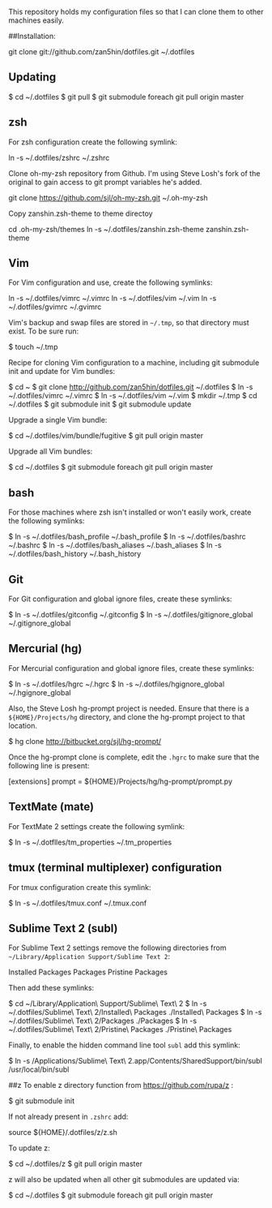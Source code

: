 This repository holds my configuration files so that I can clone them to other machines
easily.

##Installation:

git clone git://github.com/zan5hin/dotfiles.git ~/.dotfiles

## Updating

$ cd ~/.dotfiles
$ git pull
$ git submodule foreach git pull origin master

## zsh
For zsh configuration create the following symlink:

ln -s ~/.dotfiles/zshrc ~/.zshrc

Clone oh-my-zsh repository from Github. I'm using Steve Losh's fork of the original to gain access to 
git prompt variables he's added.

git clone https://github.com/sjl/oh-my-zsh.git ~/.oh-my-zsh

Copy zanshin.zsh-theme to theme directoy

cd .oh-my-zsh/themes
ln -s ~/.dotfiles/zanshin.zsh-theme zanshin.zsh-theme

## Vim
For Vim configuration and use, create the following symlinks:

ln -s ~/.dotfiles/vimrc ~/.vimrc
ln -s ~/.dotfiles/vim ~/.vim
ln -s ~/.dotfiles/gvimrc ~/.gvimrc

Vim's backup and swap files are stored in `~/.tmp`, so that directory must exist. To be sure run:

$ touch ~/.tmp

Recipe for cloning Vim configuration to a machine, including git submodule init and update for
Vim bundles:

$ cd ~
$ git clone http://github.com/zan5hin/dotfiles.git ~/.dotfiles
$ ln -s ~/.dotfiles/vimrc ~/.vimrc
$ ln -s ~/.dotfiles/vim ~/.vim
$ mkdir ~/.tmp
$ cd ~/.dotfiles
$ git submodule init
$ git submodule update

Upgrade a single Vim bundle:

$ cd ~/.dotfiles/vim/bundle/fugitive
$ git pull origin master

Upgrade all Vim bundles:

$ cd ~/.dotfiles
$ git submodule foreach git pull origin master

## bash
For those machines where zsh isn't installed or won't easily work, create the
following symlinks:

$ ln -s ~/.dotfiles/bash_profile ~/.bash_profile
$ ln -s ~/.dotfiles/bashrc ~/.bashrc
$ ln -s ~/.dotfiles/bash_aliases ~/.bash_aliases
$ ln -s ~/.dotfiles/bash_history ~/.bash_history

## Git
For Git configuration and global ignore files, create these symlinks:

$ ln -s ~/.dotfiles/gitconfig ~/.gitconfig
$ ln -s ~/.dotfiles/gitignore_global ~/.gitignore_global

## Mercurial (hg)
For Mercurial configuration and global ignore files, create these symlinks:

$ ln -s ~/.dotfiles/hgrc ~/.hgrc
$ ln -s ~/.dotfiles/hgignore_global ~/.hgignore_global

Also, the Steve Losh hg-prompt project is needed. Ensure that there is a `${HOME}/Projects/hg` directory, and clone the hg-prompt project to that location.

$ hg clone http://bitbucket.org/sjl/hg-prompt/

Once the hg-prompt clone is complete, edit the `.hgrc` to make sure that the following line is present:

[extensions]
prompt = ${HOME}/Projects/hg/hg-prompt/prompt.py

## TextMate (mate)
For TextMate 2 settings create the following symlink:

$ ln -s ~/.dotflles/tm_properties ~/.tm_properties

## tmux (terminal multiplexer) configuration
For tmux configuration create this symlink:

$ ln -s ~/.dotfiles/tmux.conf ~/.tmux.conf

## Sublime Text 2 (subl)
For Sublime Text 2 settings remove the following directories from 
`~/Library/Application Support/Sublime Text 2`:

Installed Packages
Packages
Pristine Packages

Then add these symlinks:

$ cd ~/Library/Application\ Support/Sublime\ Text\ 2
$ ln -s ~/.dotfiles/Sublime\ Text\ 2/Installed\ Packages ./Installed\ Packages
$ ln -s ~/.dotfiles/Sublime\ Text\ 2/Packages ./Packages
$ ln -s ~/.dotfiles/Sublime\ Text\ 2/Pristine\ Packages ./Pristine\ Packages

Finally, to enable the hidden command line tool `subl` add this symlink:

$ ln -s /Applications/Sublime\ Text\ 2.app/Contents/SharedSupport/bin/subl /usr/local/bin/subl

##z
To enable z directory function from https://github.com/rupa/z :

$ git submodule init

If not already present in `.zshrc` add:

source ${HOME}/.dotfiles/z/z.sh

To update z:

$ cd ~/.dotfiles/z
$ git pull origin master

z will also be updated when all other git submodules are updated via:

$ cd ~/.dotfiles
$ git submodule foreach git pull origin master

